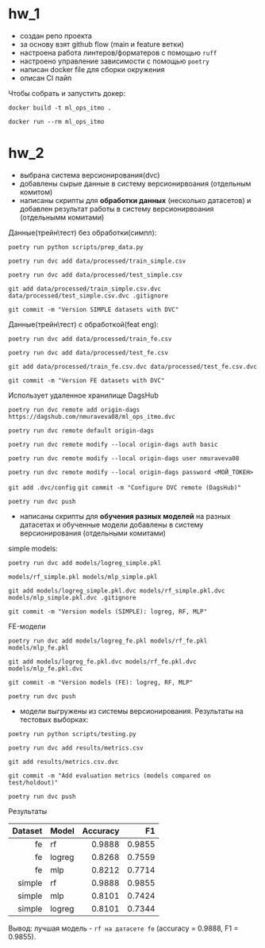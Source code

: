 # hw_1

- создан репо проекта
- за основу взят github flow (main и feature ветки)
- настроена работа линтеров/форматеров с помощью `ruff`
- настроено управление зависимости с помощью `poetry`
- написан docker file для сборки окружения
- описан CI пайп

Чтобы собрать и запустить докер:

`docker build -t ml_ops_itmo .`


`docker run --rm ml_ops_itmo`

# hw_2

- выбрана система версионирования(dvc)
- добавлены сырые данные в систему версионирвоания (отдельным комитом)
- написаны скрипты для **обработки данных** (несколько датасетов) и добавлен результат работы в систему версионирвоания (отдельнымм комитами)

Данные(трейн\тест) без обработки(симпл):

`poetry run python scripts/prep_data.py`

`poetry run dvc add data/processed/train_simple.csv`

`poetry run dvc add data/processed/test_simple.csv`

`git add data/processed/train_simple.csv.dvc data/processed/test_simple.csv.dvc .gitignore`

`git commit -m "Version SIMPLE datasets with DVC"`

Данные(трейн\тест) с обработкой(feat eng):

`poetry run dvc add data/processed/train_fe.csv`

`poetry run dvc add data/processed/test_fe.csv`

`git add data/processed/train_fe.csv.dvc data/processed/test_fe.csv.dvc`

`git commit -m "Version FE datasets with DVC"`

Использует удаленное хранилище DagsHub

`poetry run dvc remote add origin-dags https://dagshub.com/nmuraveva08/ml_ops_itmo.dvc`

`poetry run dvc remote default origin-dags`

`poetry run dvc remote modify --local origin-dags auth basic`

`poetry run dvc remote modify --local origin-dags user nmuraveva08`

`poetry run dvc remote modify --local origin-dags password <МОЙ_ТОКЕН>`

`git add .dvc/config`
`git commit -m "Configure DVC remote (DagsHub)"`

`poetry run dvc push`

- написаны скрипты для **обучения разных моделей** на разных датасетах и обученные модели добавлены в систему версионирования (отдельными комитами)

simple models:

`poetry run dvc add models/logreg_simple.pkl `

`models/rf_simple.pkl models/mlp_simple.pkl`

`git add models/logreg_simple.pkl.dvc models/rf_simple.pkl.dvc models/mlp_simple.pkl.dvc .gitignore`

`git commit -m "Version models (SIMPLE): logreg, RF, MLP"`

FE-модели

`poetry run dvc add models/logreg_fe.pkl models/rf_fe.pkl models/mlp_fe.pkl`

`git add models/logreg_fe.pkl.dvc models/rf_fe.pkl.dvc models/mlp_fe.pkl.dvc`

`git commit -m "Version models (FE): logreg, RF, MLP"`

`poetry run dvc push`

- модели выгружены из системы версионирования. Результаты на тестовых выборках:

`poetry run python scripts/testing.py`

`poetry run dvc add results/metrics.csv`

`git add results/metrics.csv.dvc`

`git commit -m "Add evaluation metrics (models compared on test/holdout)"`

`poetry run dvc push`

Результаты

| Dataset | Model  | Accuracy |     F1 |
| ------: | :----- | -------: | -----: |
|      fe | rf     |   0.9888 | 0.9855 |
|      fe | logreg |   0.8268 | 0.7559 |
|      fe | mlp    |   0.8212 | 0.7714 |
|  simple | rf     |   0.9888 | 0.9855 |
|  simple | mlp    |   0.8101 | 0.7424 |
|  simple | logreg |   0.8101 | 0.7344 |

Вывод: лучшая модель - `rf на датасете fe` (accuracy = 0.9888, F1 = 0.9855).
